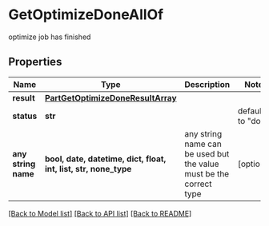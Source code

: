 # GetOptimizeDoneAllOf

optimize job has finished

## Properties
Name | Type | Description | Notes
------------ | ------------- | ------------- | -------------
**result** | [**PartGetOptimizeDoneResultArray**](PartGetOptimizeDoneResultArray.md) |  | 
**status** | **str** |  | defaults to "done"
**any string name** | **bool, date, datetime, dict, float, int, list, str, none_type** | any string name can be used but the value must be the correct type | [optional]

[[Back to Model list]](../README.md#documentation-for-models) [[Back to API list]](../README.md#documentation-for-api-endpoints) [[Back to README]](../README.md)


